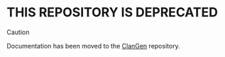 # THIS REPOSITORY IS DEPRECATED
> [!CAUTION]
> Documentation has been moved to the [ClanGen](https://github.com/ClanGenOfficial/ClanGen) repository.